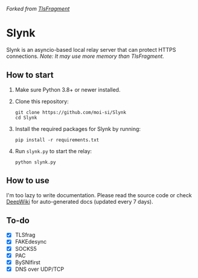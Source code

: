 *Forked from [TlsFragment](https://github.com/maoist2009/TlsFragment)*
# Slynk
Slynk is an asyncio-based local relay server that can protect HTTPS connections. *Note: It may use more memory than TlsFragment.*
## How to start
1. Make sure Python 3.8+ or newer installed.
2. Clone this repository:

   ```
   git clone https://github.com/moi-si/Slynk
   cd Slynk
   ```
3. Install the required packages for Slynk by running:

   ```
   pip install -r requirements.txt
   ```
4. Run `slynk.py` to start the relay:

   ```
   python slynk.py
   ```
## How to use
I'm too lazy to write documentation. Please read the source code or check [DeepWiki](https://deepwiki.com/moi-si/slynk) for auto-generated docs (updated every 7 days).
## To-do
- [x] TLSfrag
- [x] FAKEdesync
- [x] SOCKS5
- [x] PAC
- [x] BySNIfirst
- [x] DNS over UDP/TCP
